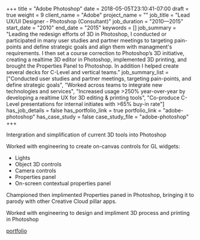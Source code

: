 +++
title = "Adobe Photoshop"
date = 2018-05-05T23:10:41-07:00
draft = true
weight = 9
client_name = "Adobe"
project_name = ""
job_title = "Lead UX/UI Designer - Photoshop (Consultant)"
job_duration = "2010—2015"
start_date = "2010"
end_date = "2015"
keywords = []
job_summary = "Leading the redesign efforts of 3D in Photoshop, I conducted or participated in many user studies and partner meetings to targeting pain-points and define strategic goals and align them with managment's requirements. I then set a course correction to Photoshop’s 3D initiative, creating a realtime 3D editor in Photoshop, implemented 3D printing, and brought the Properties Panel to Photoshop. In addition I helped create several decks for C-Level and vertical teams."
job_summary_list = ["Conducted user studies and partner meetings, targeting pain-points, and define strategic goals", "Worked across teams to integrate new technologies and services", "Increased usage >250% year-over-year by developing a realtime UX for 3D editing & printing tools", "Co-produce C-Level presentations for internal initiates with >65% buy-in rate"]
has_job_details = false
has_portfolio_link = true
portfolio_link = "adobe-photoshop"
has_case_study = false
case_study_file = "adobe-photoshop"
+++

Intergration and simplification of current 3D tools into Photoshop

Worked with engineering to create on-canvas controls for GL widgets:

  * Lights
  * Object 3D controls
  * Camera controls
  * Properties panel
  * On-screen contextual properties panel

Championed then implimented Properties paned in Photoshop, bringing it to parody with other Creative Cloud pillar apps.

Worked with engineering to design and impliment 3D process and printing in Photoshop

[portfolio](/portfolio/ "portfolio")
